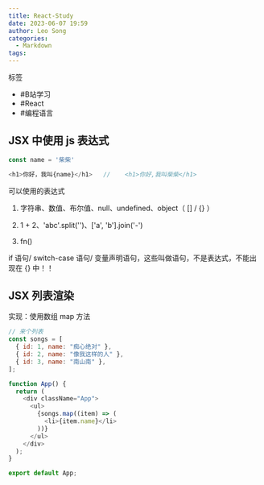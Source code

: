 ```yaml
---
title: React-Study
date: 2023-06-07 19:59
author: Leo Song
categories:
  - Markdown
tags:
---
```


标签

- #B站学习 
- #React 
- #编程语言 


## JSX 中使用 js 表达式

```js
const name = '柴柴'

<h1>你好，我叫{name}</h1>   //    <h1>你好,我叫柴柴</h1>
```

可以使用的表达式

1. 字符串、数值、布尔值、null、undefined、object（ [] / {} ）

2. 1 + 2、'abc'.split('')、['a', 'b'].join('-')

3. fn()

if 语句/ switch-case 语句/ 变量声明语句，这些叫做语句，不是表达式，不能出现在 {} 中！！

## JSX 列表渲染

实现：使用数组 map 方法

```js
// 来个列表
const songs = [
  { id: 1, name: "痴心绝对" },
  { id: 2, name: "像我这样的人" },
  { id: 3, name: "南山南" },
];

function App() {
  return (
    <div className="App">
      <ul>
        {songs.map((item) => (
          <li>{item.name}</li>
        ))}
      </ul>
    </div>
  );
}

export default App;
```
